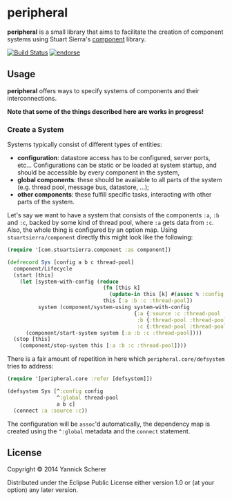 # peripheral

__peripheral__ is a small library that aims to facilitate the creation of component systems using
Stuart Sierra's [component](https://github.com/stuartsierra/component) library.

[![Build Status](https://travis-ci.org/xsc/peripheral.png)](https://travis-ci.org/xsc/peripheral)
[![endorse](https://api.coderwall.com/xsc/endorsecount.png)](https://coderwall.com/xsc)

## Usage

__peripheral__ offers ways to specify systems of components and their interconnections.

__Note that some of the things described here are works in progress!__

### Create a System

Systems typically consist of different types of entities:

- __configuration__: datastore access has to be configured, server ports, etc... Configurations can be
  static or be loaded at system startup, and should be accessible by every component in the system,
- __global components__: these should be available to all parts of the system (e.g. thread pool,
  message bus, datastore, ...);
- __other components__: these fulfill specific tasks, interacting with other parts of the system.

Let's say we want to have a system that consists of the components `:a`, `:b` and `:c`, backed by some
kind of thread pool, where `:a` gets data from `:c`. Also, the whole thing is configured by an option map.
Using `stuartsierra/component` directly this might look like the following:

```clojure
(require '[com.stuartsierra.component :as component])

(defrecord Sys [config a b c thread-pool]
  component/Lifecycle
  (start [this]
    (let [system-with-config (reduce
                               (fn [this k]
                                 (update-in this [k] #(assoc % :config config)))
                               this [:a :b :c :thread-pool])
          system (component/system-using system-with-config
                                         {:a {:source :c :thread-pool :thread-pool}
                                          :b {:thread-pool :thread-pool}
                                          :c {:thread-pool :thread-pool}])]
      (component/start-system system [:a :b :c :thread-pool])))
  (stop [this]
    (component/stop-system this [:a :b :c :thread-pool])))
```

There is a fair amount of repetition in here which `peripheral.core/defsystem` tries to address:

```clojure
(require '[peripheral.core :refer [defsystem]])

(defsystem Sys [^:config config
                ^:global thread-pool
                a b c]
  (connect :a :source :c))
```

The configuration will be `assoc`'d automatically, the dependency map is created using the `^:global` metadata
and the `connect` statement.

## License

Copyright &copy; 2014 Yannick Scherer

Distributed under the Eclipse Public License either version 1.0 or (at
your option) any later version.
